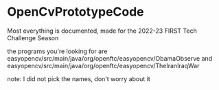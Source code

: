 # OpenCvPrototypeCode
Most everything is documented, made for the 2022-23 FIRST Tech Challenge Season

the programs you're looking for are easyopencv/src/main/java/org/openftc/easyopencv/ObamaObserve
and easyopencv/src/main/java/org/openftc/easyopencv/TheIranIraqWar

note: I did not pick the names, don't worry about it
